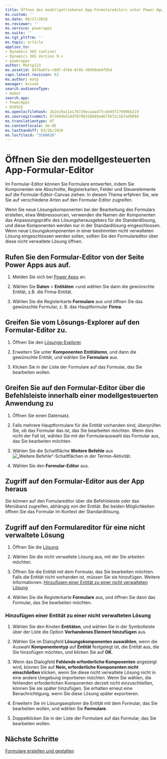 ```yaml
---
title: Öffnen des modellgetriebenen App-Formulareditors unter Power Apps | MicrosoftDocs
ms.custom: ''
ms.date: 06/27/2018
ms.reviewer: ''
ms.service: powerapps
ms.suite: ''
ms.tgt_pltfrm: ''
ms.topic: article
applies_to:
- Dynamics 365 (online)
- Dynamics 365 Version 9.x
- powerapps
author: Mattp123
ms.assetid: 8478a07a-c697-4784-874b-36958eb4f95d
caps.latest.revision: 63
ms.author: matp
manager: kvivek
search.audienceType:
- maker
search.app:
- PowerApps
- D365CE
ms.openlocfilehash: 2b2e19a11e176729ecaaa47fceb95f27999bb219
ms.sourcegitcommit: 9f2694bd14d70798310b89a4673672c1bfad989d
ms.translationtype: HT
ms.contentlocale: de-DE
ms.lasthandoff: 03/26/2020
ms.locfileid: "3166616"
---
```

# <a name="open-the-model-driven-app-form-editor"></a>Öffnen Sie den modellgesteuerten App-Formular-Editor 
Im Formular-Editor können Sie Formulare entwerfen, indem Sie Komponenten wie Abschnitte, Registerkarten, Felder und Steuerelemente auf die Formular-Editor-Canvas ziehen. In diesem Thema erfahren Sie, wie Sie auf verschiedene Arten auf den Formular-Editor zugreifen.
 
Wenn Sie neue Lösungskomponenten bei der Bearbeitung des Formulars erstellen, etwa Webressourcen, verwenden die Namen der Komponenten das Anpassungspräfix des Lösungsherausgebers für die Standardlösung, und diese Komponenten werden nur in der Standardlösung eingeschlossen. Wenn neue Lösungskomponenten in einer bestimmten nicht verwalteten Lösung eingeschlossen werden sollen, sollten Sie den Formulareditor über diese nicht verwaltete Lösung öffnen.  

## <a name="access-the-form-editor-from-the-power-apps-site"></a>Rufen Sie den Formular-Editor von der Seite Power Apps aus auf.

1. Melden Sie sich bei [Power Apps](https://make.powerapps.com/) an. 

2. Wählen Sie **Daten** > **Entitäten** >und wählen Sie dann die gewünschte Entität, z.B. die Firma-Entität. 

3. Wählen Sie die Registerkarte **Formulare** aus und öffnen Sie das gewünschte Formular, z. B. das Hauptformular **Firma**.

## <a name="access-the-form-editor-from-solution-explorer"></a>Greifen Sie vom Lösungs-Explorer auf den Formular-Editor zu.
  
1.  Öffnen Sie den [Lösungs-Explorer](advanced-navigation.md#solution-explorer).
  
2.  Erweitern Sie unter **Komponenten** **Entitätemn**, und dann die gewünschte Entität, und wählen Sie **Formulare** aus.  
  
3.  Klicken Sie in der Liste der Formulare auf das Formular, das Sie bearbeiten wollen.  
  

## <a name="access-the-form-editor-through-the-command-bar-within-a-model-driven-app"></a>Greifen Sie auf den Formular-Editor über die Befehlsleiste innerhalb einer modellgesteuerten Anwendung zu 
  
1.  Öffnen Sie einen Datensatz.  
  
2.  Falls mehrere Hauptformulare für die Entität vorhanden sind, überprüfen Sie, ob das Formular das ist, das Sie bearbeiten möchten. Wenn dies nicht der Fall ist, wählen Sie mit der Formularauswahl das Formular aus, das Sie bearbeiten möchten.  
  
3.  Wählen Sie die Schaltfläche **Weitere Befehle** aus ![„Weitere Befehle“-Schaltflächen in der Termin-Aktivität](media/more-commands.gif "Mehr Befehlsschaltflächen in der Termin-Aktivität").  
  
4.  Wählen Sie den **Formular-Editor** aus.  

## <a name="access-the-form-editor-from-within-app"></a>Zugriff auf den Formular-Editor aus der App heraus
  
 Sie können auf den Fomulareditor über die Befehlsleiste oder das Menüband zugreifen, abhängig von der Entität. Bei beiden Möglichkeiten öffnen Sie das Formular im Kontext der Standardlösung. 

## <a name="access-the-form-editor-for-an-unmanaged-solution"></a>Zugriff auf den Formulareditor für eine nicht verwaltete Lösung  
  
1.  Öffnen Sie die [Lösung](advanced-navigation.md#solutions).  
  
2.  Wählen Sie die nicht verwaltete Lösung aus, mit der Sie arbeiten möchten.  
  
3.  Öffnen Sie die Entität mit dem Formular, das Sie bearbeiten möchten. Falls die Entität nicht vorhanden ist, müssen Sie sie hinzufügen. Weitere Informationen: [Hinzufügen einer Entität zu einer nicht verwalteten Lösung](#add-an-entity-to-an-unmanaged-solution)

4.  Wählen Sie die Registerkarte **Formulare** aus, und öffnen Sie dann das Formular, das Sie bearbeiten möchten.
  
### <a name="add-an-entity-to-an-unmanaged-solution"></a>Hinzufügen einer Entität zu einer nicht verwalteten Lösung  
  
1.  Wählen Sie den Knoten **Entitäten**, und wählen Sie in der Symbolleiste über der Liste die Option **Vorhandenes Element hinzufügen** aus.  
  
2.  Wählen Sie im Dialogfeld **Lösungskomponenten auswählen**, wenn die Auswahl **Komponententyp** auf **Entität** festgelegt ist, die Entität aus, die Sie hinzufügen möchten, und klicken Sie auf **OK**.  
  
3.  Wenn das Dialogfeld **Fehlende erforderliche Komponenten** angezeigt wird, können Sie auf **Nein, erforderliche Komponenten nicht einschließen** klicken, wenn Sie diese nicht verwaltete Lösung nicht in eine andere Umgebung importieren möchten. Wenn Sie wählen, die fehlenden erforderlichen Komponenten derzeit nicht einzuschließen, können Sie sie später hinzufügen. Sie erhalten erneut eine Benachrichtigung, wenn Sie diese Lösung später exportieren.  
  
5.  Erweitern Sie im Lösungsexplorer die Entität mit dem Formular, das Sie bearbeiten wollen, und wählen Sie **Formulare**.  
  
6.  Doppelklicken Sie in der Liste der Formulare auf das Formular, das Sie bearbeiten wollen.  

## <a name="next-steps"></a>Nächste Schritte

[Formulare erstellen und gestalten](create-design-forms.md)

